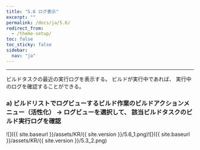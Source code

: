 ```yaml
---
title: "5.6 ログ表示"
excerpt: ""
permalink: /docs/ja/5.6/
redirect_from:
  - /theme-setup/
toc: false
toc_sticky: false
sidebar:
  nav: "ja"
---
```


---
ビルドタスクの最近の実行ログを表示する。 ビルドが実行中であれば、 実行中のログを確認することができる。

### a\) ビルドリストでログビューするビルド作業のビルドアクションメニュー（活性化） → ログビューを選択して、 該当ビルドタスクのビルド実行ログを確認
![]({{ site.baseurl }}/assets/KR/{{ site.version }}/5.6_1.png)![]({{ site.baseurl }}/assets/KR/{{ site.version }}/5.3_2.png)
